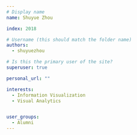 ```yaml
---
# Display name
name: Shuyue Zhou

index: 2018

# Username (this should match the folder name)
authors:
  - shuyuezhou

# Is this the primary user of the site?
superuser: true

personal_url: ""

interests:
  - Information Visualization
  - Visual Analytics


user_groups:
  - Alumni
---
```

